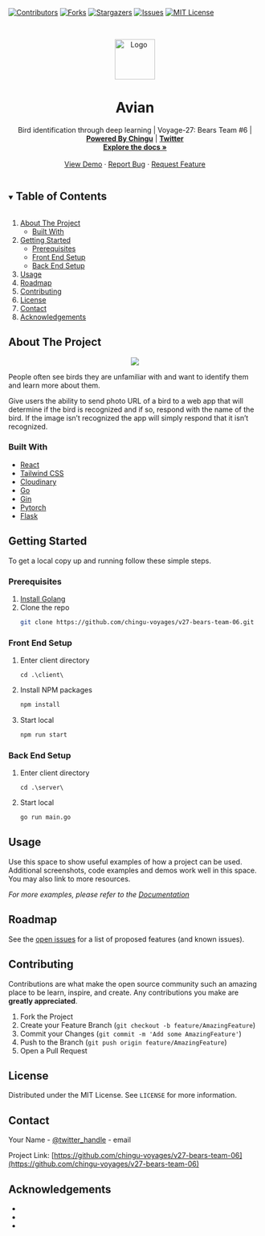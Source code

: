 


[contributors-shield]: https://img.shields.io/github/contributors/chingu-voyages/v27-bears-team-06.svg?style=for-the-badge
[contributors-url]: https://github.com/chingu-voyages/v27-bears-team-06/graphs/contributors
[forks-shield]: https://img.shields.io/github/forks/chingu-voyages/v27-bears-team-06.svg?style=for-the-badge
[forks-url]: https://github.com/chingu-voyages/v27-bears-team-06/network/members
[stars-shield]: https://img.shields.io/github/stars/chingu-voyages/v27-bears-team-06.svg?style=for-the-badge
[stars-url]: https://github.com/chingu-voyages/v27-bears-team-06/stargazers
[issues-shield]: https://img.shields.io/github/issues/chingu-voyages/v27-bears-team-06.svg?style=for-the-badge
[issues-url]: https://github.com/chingu-voyages/v27-bears-team-06/issues
[license-shield]: https://img.shields.io/github/license/chingu-voyages/v27-bears-team-06.svg?style=for-the-badge
[license-url]: https://github.com/chingu-voyages/v27-bears-team-06/blob/master/LICENSE.txt

[![Contributors][contributors-shield]][contributors-url]
[![Forks][forks-shield]][forks-url]
[![Stargazers][stars-shield]][stars-url]
[![Issues][issues-shield]][issues-url]
[![MIT License][license-shield]][license-url]

<!-- PROJECT LOGO -->
<br />
<p align="center">
  <a href="https://github.com/chingu-voyages/v27-bears-team-06">
    <img src="https://chingu.io/logo-with-text-192.png" alt="Logo" height="80">
  </a>

  <h1 align="center">Avian</h1>

  <p align="center">
    Bird identification through deep learning | Voyage-27: Bears Team #6 | <a href="https://chingu.io/"><strong>Powered By Chingu</strong></a> | <a href="https://twitter.com/ChinguCollabs"><strong>Twitter</strong></a>
    <br />
    <a href="https://github.com/chingu-voyages/v27-bears-team-06"><strong>Explore the docs »</strong></a>
    <br />
    <br />
    <a href="https://github.com/chingu-voyages/v27-bears-team-06">View Demo</a>
    ·
    <a href="https://github.com/chingu-voyages/v27-bears-team-06/issues">Report Bug</a>
    ·
    <a href="https://github.com/chingu-voyages/v27-bears-team-06/issues">Request Feature</a>
  </p>
</p>



<!-- TABLE OF CONTENTS -->
<details open="open">
  <summary><h2 style="display: inline-block">Table of Contents</h2></summary>
  <ol>
    <li>
      <a href="#about-the-project">About The Project</a>
      <ul>
        <li><a href="#built-with">Built With</a></li>
      </ul>
    </li>
    <li>
      <a href="#getting-started">Getting Started</a>
      <ul>
        <li><a href="#prerequisites">Prerequisites</a></li>
        <li><a href="#front-end-setup">Front End Setup</a></li>
        <li><a href="#back-end-setup">Back End Setup</a></li>
      </ul>
    </li>
    <li><a href="#usage">Usage</a></li>
    <li><a href="#roadmap">Roadmap</a></li>
    <li><a href="#contributing">Contributing</a></li>
    <li><a href="#license">License</a></li>
    <li><a href="#contact">Contact</a></li>
    <li><a href="#acknowledgements">Acknowledgements</a></li>
  </ol>
</details>



<!-- ABOUT THE PROJECT -->
## About The Project

<p align="center">
  <img src="./.github/demos/header-demo.gif" />
</p>

People often see birds they are unfamiliar with and want to identify them and learn more about them.

Give users the ability to send photo URL of a bird to a web app that will determine if the bird is recognized and if so, respond with the name of the bird. If the image isn’t recognized the app will simply respond that it isn’t recognized.

### Built With

* [React](https://reactjs.org/)
* [Tailwind CSS](https://tailwindcss.com/)
* [Cloudinary](https://cloudinary.com/)
* [Go](https://golang.org/)
* [Gin](https://github.com/codehakase/golang-gin)
* [Pytorch](https://pytorch.org/)
* [Flask](https://flask.palletsprojects.com/en/1.1.x/)

<!-- GETTING STARTED -->
## Getting Started

To get a local copy up and running follow these simple steps.

### Prerequisites

1. [Install Golang](https://golang.org/doc/install)
2. Clone the repo
   ```sh
   git clone https://github.com/chingu-voyages/v27-bears-team-06.git
   ```

### Front End Setup

1. Enter client directory
   ```
   cd .\client\
   ```
2. Install NPM packages
   ```sh
   npm install
   ```
3. Start local
   ```sh
   npm run start
   ```
   
### Back End Setup

1. Enter client directory
   ```
   cd .\server\
   ```
2. Start local
   ```sh
   go run main.go
   ```

<!-- USAGE EXAMPLES -->
## Usage

Use this space to show useful examples of how a project can be used. Additional screenshots, code examples and demos work well in this space. You may also link to more resources.

_For more examples, please refer to the [Documentation](https://example.com)_



<!-- ROADMAP -->
## Roadmap

See the [open issues](https://github.com/chingu-voyages/v27-bears-team-06/issues) for a list of proposed features (and known issues).



<!-- CONTRIBUTING -->
## Contributing

Contributions are what make the open source community such an amazing place to be learn, inspire, and create. Any contributions you make are **greatly appreciated**.

1. Fork the Project
2. Create your Feature Branch (`git checkout -b feature/AmazingFeature`)
3. Commit your Changes (`git commit -m 'Add some AmazingFeature'`)
4. Push to the Branch (`git push origin feature/AmazingFeature`)
5. Open a Pull Request



<!-- LICENSE -->
## License

Distributed under the MIT License. See `LICENSE` for more information.



<!-- CONTACT -->
## Contact

Your Name - [@twitter_handle](https://twitter.com/twitter_handle) - email

Project Link: [https://github.com/chingu-voyages/v27-bears-team-06](https://github.com/chingu-voyages/v27-bears-team-06)



<!-- ACKNOWLEDGEMENTS -->
## Acknowledgements

* []()
* []()
* []()





